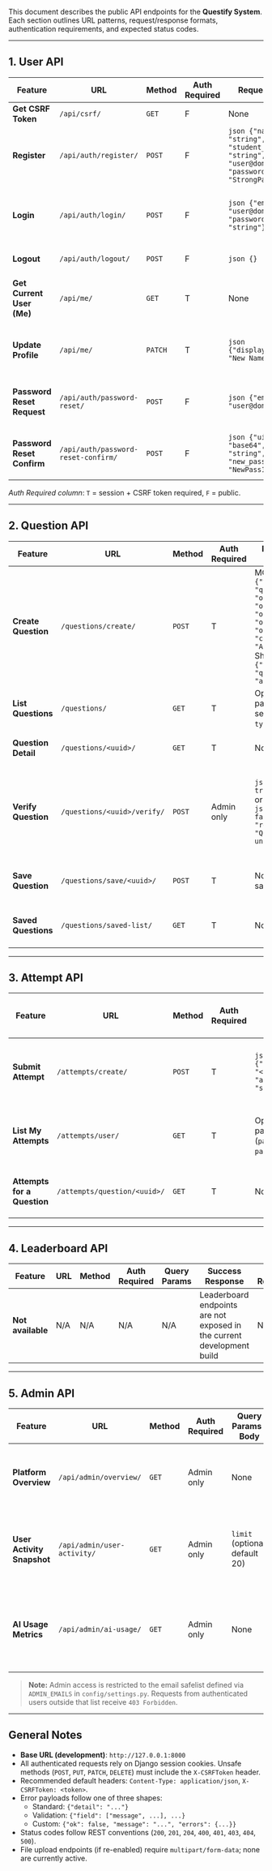 This document describes the public API endpoints for the **Questify System**.  
Each section outlines URL patterns, request/response formats, authentication requirements, and expected status codes.

---

## 1. **User API**

| **Feature**                | **URL**                             | **Method** | **Auth Required** | **Request Body**                                                                                               | **Success Response**                                                             | **Fail Response**                                                        | **Status Codes**                                    |
| -------------------------- | ----------------------------------- | ---------- | ----------------- | -------------------------------------------------------------------------------------------------------------- | -------------------------------------------------------------------------------- | ------------------------------------------------------------------------ | --------------------------------------------------- |
| **Get CSRF Token**         | `/api/csrf/`                        | `GET`      | F                 | None                                                                                                           | ```json {"csrfToken": "<token>"}```                                              | N/A                                                                      | `200 OK`                                            |
| **Register**               | `/api/auth/register/`               | `POST`     | F                 | ```json {"name": "string", "student_id": "string", "email": "user@domain.edu", "password": "StrongPass123!"}``` | ```json {"ok": true, "message": "Registration successful", "user": {...}}```     | ```json {"ok": false, "message": "Registration failed", "errors": {...}}``` | `201 Created`<br>`400 Bad Request`                  |
| **Login**                  | `/api/auth/login/`                  | `POST`     | F                 | ```json {"email": "user@domain.edu", "password": "string"}```                                                  | ```json {"ok": true, "message": "Login successful", "user": {"is_admin": true, ...}}``` | ```json {"ok": false, "message": "Invalid email or password", "errors": {...}}``` | `200 OK`<br>`400 Bad Request`<br>`401 Unauthorized` |
| **Logout**                 | `/api/auth/logout/`                 | `POST`     | F                 | ```json {}```                                                                                                  | ```json {"ok": true, "message": "Logout successful"}```                          | N/A                                                                      | `200 OK`                                            |
| **Get Current User (Me)**  | `/api/me/`                          | `GET`      | T                 | None                                                                                                           | ```json {"id": 4, "email": "user@domain.edu", "name": "Questify User", "is_admin": false, ...}``` | ```json {"detail": "Authentication credentials were not provided."}```   | `200 OK`<br>`401 Unauthorized`<br>`403 Forbidden`   |
| **Update Profile**         | `/api/me/`                          | `PATCH`    | T                 | ```json {"display_name": "New Name"}```                                                                        | Updated user payload                                                                 | ```json {"ok": false, "message": "Invalid data", "errors": {...}}```     | `200 OK`<br>`400 Bad Request`                       |
| **Password Reset Request** | `/api/auth/password-reset/`         | `POST`     | F                 | ```json {"email": "user@domain.edu"}```                                                                        | ```json {"ok": true, "message": "If the email exists, a password reset link has been sent"}``` | ```json {"email": ["Enter a valid email address."]}```               | `200 OK`<br>`400 Bad Request`                       |
| **Password Reset Confirm** | `/api/auth/password-reset-confirm/` | `POST`     | F                 | ```json {"uid": "base64", "token": "string", "new_password": "NewPass123!"}```                                 | ```json {"ok": true, "message": "Password has been reset successfully"}```       | ```json {"ok": false, "message": "Invalid or expired reset link"}```     | `200 OK`<br>`400 Bad Request`                       |

*Auth Required column*: `T` = session + CSRF token required, `F` = public.

---

## 2. **Question API**

| **Feature**         | **URL**                      | **Method** | **Auth Required** | **Request Body / Query Params**                                                                                                                                     | **Success Response**                                                              | **Fail Response**                                      | **Status Codes**                     |
| ------------------- | ---------------------------- | ---------- | ----------------- | ------------------------------------------------------------------------------------------------------------------------------------------------------------------- | --------------------------------------------------------------------------------- | ------------------------------------------------------ | ------------------------------------ |
| **Create Question** | `/questions/create/`         | `POST`     | T                 | MCQ: ```json {"type": "MCQ", "question": "...", "option_a": "...", "option_b": "...", "option_c": "...", "option_d": "...", "option_e": "...", "correct_option": "A"}```<br>Short: ```json {"type": "SHORT", "question": "...", "answer": "..."}``` | Normalized question JSON (id, type, metadata)                                      | ```json {"type": ["Invalid question type."], ...}```    | `201 Created`<br>`400 Bad Request`   |
| **List Questions**  | `/questions/`                | `GET`      | T                 | Optional filters for pagination or search (e.g. `page`, `type`, `week`).                                                                                             | ```json [{"id": "...", "type": "MCQ", ...}, ...]```                              | ```json {"detail": "Authentication credentials were not provided."}``` | `200 OK`<br>`401 Unauthorized`      |
| **Question Detail** | `/questions/<uuid>/`         | `GET`      | T                 | None                                                                                                                                                                  | ```json {"id": "...", "type": "SHORT", "question": "...", "answer": "...", ...}``` | ```json {"detail": "Not found."}```                    | `200 OK`<br>`404 Not Found`          |
| **Verify Question** | `/questions/<uuid>/verify/`  | `POST`     | Admin only        | ```json {"approved": true}```<br>or<br>```json {"approved": false, "rejectionReason": "Question is unclear"}``` | Updated question with `verify_status` (APPROVED/REJECTED) and `admin_feedback` | ```json {"error": "Only administrators can verify questions."}```<br>```json {"error": "Rejection reason is required when rejecting a question."}``` | `200 OK`<br>`400 Bad Request`<br>`403 Forbidden`<br>`404 Not Found` |
| **Save Question**   | `/questions/save/<uuid>/`    | `POST`     | T                 | None (toggles save/unsave)                                                                                                                                           | ```json {"message": "Question saved."}```<br>or<br>```json {"message": "Question unsaved."}``` | ```json {"error": "Question not found"}```             | `200 OK`<br>`201 Created`<br>`404 Not Found` |
| **Saved Questions** | `/questions/saved-list/`     | `GET`      | T                 | None                                                                                                                                                                  | ```json [{"id": "...", "question": "...", "saved_at": "...", "question_detail": {...}}, ...]``` | ```json {"detail": "Authentication credentials were not provided."}``` | `200 OK`<br>`401 Unauthorized`      |

---

## 3. **Attempt API**

| **Feature**                 | **URL**                      | **Method** | **Auth Required** | **Request Body / Query Params**                          | **Success Response**                                                                                  | **Fail Response**                            | **Status Codes**                     |
| --------------------------- | ---------------------------- | ---------- | ----------------- | --------------------------------------------------------- | ----------------------------------------------------------------------------------------------------- | -------------------------------------------- | ------------------------------------ |
| **Submit Attempt**          | `/attempts/create/`          | `POST`     | T                 | ```json {"question": "<uuid>", "answer": "string"}```     | ```json {"id": "<uuid>", "is_correct": true, "answer": "...", "submitted_at": "2024-10-26T12:00:00Z"}``` | ```json {"question": ["Question not found."]}``` | `201 Created`<br>`400 Bad Request`<br>`404 Not Found` |
| **List My Attempts**        | `/attempts/user/`            | `GET`      | T                 | Optional pagination (`page`, `page_size`).                | ```json [{"id": "...", "question": "...", "is_correct": null, ...}, ...]```                          | ```json {"detail": "Authentication credentials were not provided."}``` | `200 OK`<br>`401 Unauthorized`      |
| **Attempts for a Question** | `/attempts/question/<uuid>/` | `GET`      | T                 | None                                                      | ```json [{"id": "...", "user": {...}, "is_correct": true, ...}, ...]```                               | ```json {"detail": "Not found."}```          | `200 OK`<br>`404 Not Found`          |

---

## 4. **Leaderboard API**

| **Feature**       | **URL** | **Method** | **Auth Required** | **Query Params** | **Success Response**                                                   | **Fail Response** | **Status Codes** |
| ----------------- | ------- | ---------- | ----------------- | ---------------- | ---------------------------------------------------------------------- | ----------------- | ---------------- |
| **Not available** | N/A     | N/A        | N/A               | N/A              | Leaderboard endpoints are not exposed in the current development build | N/A               | N/A              |

---

## 5. **Admin API**

| **Feature**                | **URL**                     | **Method** | **Auth Required** | **Query Params / Body**        | **Success Response**                                                                                                        | **Fail Response**                                             | **Status Codes**                     |
| -------------------------- | --------------------------- | ---------- | ----------------- | ------------------------------ | --------------------------------------------------------------------------------------------------------------------------- | ------------------------------------------------------------- | ------------------------------------ |
| **Platform Overview**      | `/api/admin/overview/`      | `GET`      | Admin only        | None                           | Aggregate metrics (users, questions, attempts, AI usage) with ISO timestamps.                                               | ```json {"detail": "You do not have permission to access the admin panel."}``` | `200 OK`<br>`403 Forbidden`          |
| **User Activity Snapshot** | `/api/admin/user-activity/` | `GET`      | Admin only        | `limit` (optional, default 20) | ```json {"limit": 20, "count": 10, "results": [{"user_id": 4, "email": "...", "total_questions": 3, "total_attempts": 5}]}``` | ```json {"detail": "You do not have permission to access the admin panel."}``` | `200 OK`<br>`403 Forbidden`          |
| **AI Usage Metrics**       | `/api/admin/ai-usage/`      | `GET`      | Admin only        | None                           | Totals and performance insights for AI-generated short answers, plus recent examples (question ids, creator email, etc.).   | ```json {"detail": "You do not have permission to access the admin panel."}``` | `200 OK`<br>`403 Forbidden`          |

> **Note:** Admin access is restricted to the email safelist defined via `ADMIN_EMAILS` in `config/settings.py`. Requests from authenticated users outside that list receive `403 Forbidden`.

---

## **General Notes**

- **Base URL (development)**: `http://127.0.0.1:8000`
- All authenticated requests rely on Django session cookies. Unsafe methods (`POST`, `PUT`, `PATCH`, `DELETE`) must include the `X-CSRFToken` header.
- Recommended default headers: `Content-Type: application/json`, `X-CSRFToken: <token>`.
- Error payloads follow one of three shapes:
  - Standard: `{"detail": "..."}`
  - Validation: `{"field": ["message", ...], ...}`
  - Custom: `{"ok": false, "message": "...", "errors": {...}}`
- Status codes follow REST conventions (`200`, `201`, `204`, `400`, `401`, `403`, `404`, `500`).
- File upload endpoints (if re-enabled) require `multipart/form-data`; none are currently active.
